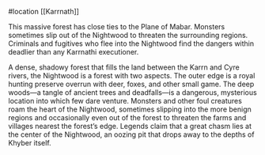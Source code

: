  #location [[Karrnath]]

This massive forest has close ties to the Plane of Mabar. Monsters sometimes slip out of the Nightwood to threaten the surrounding regions. Criminals and fugitives who flee into the Nightwood find the dangers within deadlier than any Karrnathi executioner.

A dense, shadowy forest that fills the land between the Karrn and Cyre rivers, the Nightwood is a forest with two aspects. The outer edge is a royal hunting preserve overrun with deer, foxes, and other small game. The deep woods—a tangle of ancient trees and deadfalls—is a dangerous, mysterious location into which few dare venture. Monsters and other foul creatures roam the heart of the Nightwood, sometimes slipping into the more benign regions and occasionally even out of the forest to threaten the farms and villages nearest the forest’s edge. Legends claim that a great chasm lies at the center of the Nightwood, an oozing pit that drops away to the depths of Khyber itself.
